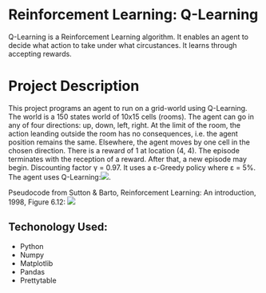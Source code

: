 # Reinforcement Learning: Q-Learning
Q-Learning is a Reinforcement Learning algorithm. It enables an agent to decide what action to take under what circustances. It learns through accepting rewards.

# Project Description
This project programs an agent to run on a grid-world using Q-Learning. The world is a 150 states world of 10x15 cells (rooms). The agent can go in any of four directions: up, down, left, right. At the limit of the room, the action leanding outside the room has no consequences, i.e. the agent position remains the same. Elsewhere, the agent moves by one cell in the chosen direction. There is a reward of 1 at location (4, 4). The episode terminates with the reception of a reward. After that, a new episode may begin. Discounting factor γ = 0.97. It uses a ε-Greedy policy where ε = 5%. The agent uses Q-Learning:![]({{site.baseurl}}/assets/images/q-learning-eqn.png).

Pseudocode from Sutton & Barto, Reinforcement Learning: An introduction, 1998, Figure 6.12:
![]({{site.baseurl}}/assets/images/pseudocode.png)

## Techonology Used:
* Python
* Numpy
* Matplotlib
* Pandas
* Prettytable
